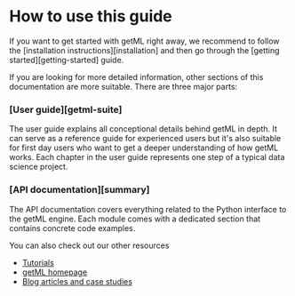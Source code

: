 # How to use this guide


If you want to get started with getML right away, we recommend to follow the [installation instructions][installation] and then go through the [getting started][getting-started] guide. 

If you are looking for more detailed information, other sections of this documentation are more suitable. There are three major parts: 

### [User guide][getml-suite]

  The user guide explains all conceptional details behind getML in depth. It can serve as a reference guide for experienced users but it's also suitable for first day users who want to get a deeper understanding of how getML works. Each chapter in the user guide represents one step of a typical data science project.

### [API documentation][summary]

  The API documentation covers everything related to the Python interface to the getML engine. Each module comes with a dedicated section that contains concrete code examples.

You can also check out our other resources

* [Tutorials](https://github.com/getml/getml-demo)
* [getML homepage](https://getml.com)
* [Blog articles and case studies](https://www.getml.com/blog)
